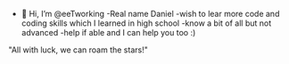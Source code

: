- 👋 Hi, I’m @eeTworking
-Real name Daniel
-wish to lear more code and coding skills which I learned in high school
-know a bit of all but not advanced
-help if able and I can help you too :)

"All with luck, we can roam the stars!"
